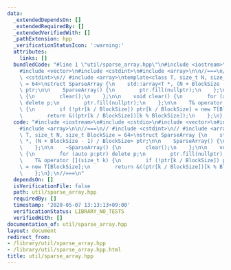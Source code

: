 ```yaml
---
data:
  _extendedDependsOn: []
  _extendedRequiredBy: []
  _extendedVerifiedWith: []
  _pathExtension: hpp
  _verificationStatusIcon: ':warning:'
  attributes:
    links: []
  bundledCode: "#line 1 \"util/sparse_array.hpp\"\n#include <iostream>\n#include <cstdio>\n\
    #include <vector>\n#include <cstdint>\n#include <array>\n\n//===\n// #include\
    \ <cstdint>\n// #include <array>\ntemplate<class T, size_t N, size_t BlockSize\
    \ = 64>\nstruct SparseArray {\n    std::array<T *, (N + BlockSize - 1) / BlockSize>\
    \ ptr;\n\n    SparseArray() {\n        ptr.fill(nullptr);\n    };\n\n    ~SparseArray()\
    \ {\n        clear();\n    };\n\n    void clear() {\n        for (auto p:ptr)\
    \ delete p;\n        ptr.fill(nullptr);\n    };\n\n    T& operator [](size_t k)\
    \ {\n        if (!ptr[k / BlockSize]) ptr[k / BlockSize] = new T[BlockSize];\n\
    \        return &((ptr[k / BlockSize])[k % BlockSize]);\n    };\n};\n//===\n"
  code: "#include <iostream>\n#include <cstdio>\n#include <vector>\n#include <cstdint>\n\
    #include <array>\n\n//===\n// #include <cstdint>\n// #include <array>\ntemplate<class\
    \ T, size_t N, size_t BlockSize = 64>\nstruct SparseArray {\n    std::array<T\
    \ *, (N + BlockSize - 1) / BlockSize> ptr;\n\n    SparseArray() {\n        ptr.fill(nullptr);\n\
    \    };\n\n    ~SparseArray() {\n        clear();\n    };\n\n    void clear()\
    \ {\n        for (auto p:ptr) delete p;\n        ptr.fill(nullptr);\n    };\n\n\
    \    T& operator [](size_t k) {\n        if (!ptr[k / BlockSize]) ptr[k / BlockSize]\
    \ = new T[BlockSize];\n        return &((ptr[k / BlockSize])[k % BlockSize]);\n\
    \    };\n};\n//===\n"
  dependsOn: []
  isVerificationFile: false
  path: util/sparse_array.hpp
  requiredBy: []
  timestamp: '2020-05-07 13:13:13+09:00'
  verificationStatus: LIBRARY_NO_TESTS
  verifiedWith: []
documentation_of: util/sparse_array.hpp
layout: document
redirect_from:
- /library/util/sparse_array.hpp
- /library/util/sparse_array.hpp.html
title: util/sparse_array.hpp
---
```

